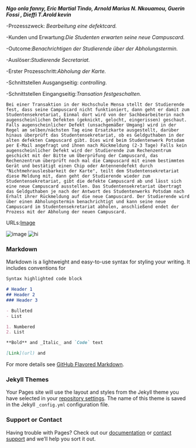 _**Ngo onla fanny, Eric Martial Tindo, Arnold Marius N. Nkouamou, Guerin Fossi , Dieffi T.Arold kevin**_

-Prozesszweck: _Bearbeitung eine defektcard._

-Kunden und Erwartung:_Die Studenten erwarten seine neue Campuscard._

-Outcome:_Benachrichtigen der Studierende über der Abholungstermin._

-Auslöser:_Studierende Secretariat._

-Erster Prozesschritt:_Abholung der Karte._

-Schnittstellen Ausgangseitig: _controlling._

-Schnittstellen Eingangseitig:_Transation festgeschalten._

`Bei einer Transaktion in der Hochschule Mensa stellt der Studierende fest, dass seine Campuscard nicht funktioniert, dann geht er damit zum Studentensekretariat, Einmal dort wird von der Sachbearbeiterin nach augenscheinlichen Defekten (geknickt, gelocht, eingerissen) geschaut. Falls augenscheinlicher Defekt (unsachgemäßer Umgang) wird in der Regel am selben/nächsten Tag eine Ersatzkarte ausgestellt, darüber hinaus überprüft das Studentensekretariat, ob es Geldguthaben in der alten defekten Campuscard gibt. Dies wird beim Studentenwerk Potsdam per E-Mail angefragt und ihnen nach Rückmeldung (2-3 Tage) Falls kein augenscheinlicher Defekt wird der Studierende zum Rechenzentrum geschickt mit der Bitte um Überprüfung der Campuscard, das Rechenzentrum überprüft noch mal die Campuscard mit einem bestimmten Gerät und bestätigt einen Chip oder Antennendefekt durch "Nichtmehrauslesbarkeit der Karte", teilt dem Studentensekretariat diese Meldung mit, dann geht der Studierende wieder zum Studentensekretariat, gibt die defekte Campuscard ab und lässt sich eine neue Campuscard ausstellen. Das Studentensekretariat übertragt das Geldguthaben je nach der Antwort des Studentenwerks Potsdam nach Erhalt ihrer Rückmeldung auf die neue Campuscard. Der Studierende wird über einen Abholungstermin benachrichtigt und kann seine neue Campuscard im Studentensekretariat abholen, anschließend endet der Prozess mit der Abholung der neuen Campuscard.`

URLs:[Image](https://github.com/FannyO/Campuscart-Defekt/blob/master/modellf.PNG)


![image](https://www.google.com/imgres?imgurl=https%3A%2F%2Fwww.babcock.com%2F-%2Fmedia%2Fimages%2Fwet-fgd-drawing-1000x1000.ashx%3Fh%3D899%26w%3D899%26la%3Dde-DE%26hash%3DF210F3FB71C4AC9ED11861C1FC2251B9F44479C1&imgrefurl=https%3A%2F%2Fwww.babcock.com%2Fde-de%2Fproducts%2Fwet-scrubbers-fgd&tbnid=asKzn00Qr4c6yM&vet=12ahUKEwjHnJmKkdXqAhUW-xoKHQN_DGkQMygCegUIARCOAQ..i&docid=3WN-wzNUoOcxEM&w=899&h=899&q=fgd&ved=2ahUKEwjHnJmKkdXqAhUW-xoKHQN_DGkQMygCegUIARCOAQ)
<img src="https://github.com/FannyO/Campuscart-Defekt/blob/master/modellf.PNG" alt="hi" class="inline"/>


### Markdown
Markdown is a lightweight and easy-to-use syntax for styling your writing. It includes conventions for

```markdown
Syntax highlighted code block

# Header 1
## Header 2
### Header 3

- Bulleted
- List

1. Numbered
2. List

**Bold** and _Italic_ and `Code` text

[Link](url) and 
```

For more details see [GitHub Flavored Markdown](https://guides.github.com/features/mastering-markdown/).

### Jekyll Themes

Your Pages site will use the layout and styles from the Jekyll theme you have selected in your [repository settings](https://github.com/FannyO/Campuscart-Defekt/settings). The name of this theme is saved in the Jekyll `_config.yml` configuration file.

### Support or Contact

Having trouble with Pages? Check out our [documentation](https://help.github.com/categories/github-pages-basics/) or [contact support](https://github.com/contact) and we’ll help you sort it out.
